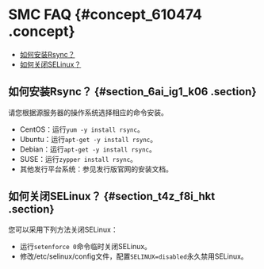 # SMC FAQ {#concept_610474 .concept}

-   [如何安装Rsync？](#section_6ai_ig1_k06)
-   [如何关闭SELinux？](#section_t4z_f8i_hkt)

## 如何安装Rsync？ {#section_6ai_ig1_k06 .section}

请您根据源服务器的操作系统选择相应的命令安装。

-   CentOS：运行`yum -y install rsync`。
-   Ubuntu：运行`apt-get -y install rsync`。
-   Debian：运行`apt-get -y install rsync`。
-   SUSE：运行`zypper install rsync`。
-   其他发行平台系统：参见发行版官网的安装文档。

## 如何关闭SELinux？ {#section_t4z_f8i_hkt .section}

您可以采用下列方法关闭SELinux：

-   运行`setenforce 0`命令临时关闭SELinux。
-   修改/etc/selinux/config文件，配置`SELINUX=disabled`永久禁用SELinux。

